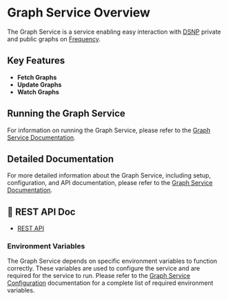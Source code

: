 # Graph Service Overview

The Graph Service is a service enabling easy interaction with [DSNP](https://dsnp.org/) private and public graphs on [Frequency](https://docs.frequency.xyz/).

## Key Features

- **Fetch Graphs**
- **Update Graphs**
- **Watch Graphs**

## Running the Graph Service

For information on running the Graph Service, please refer to the [Graph Service Documentation](https://projectlibertylabs.github.io/gateway/Run/GraphService/RunGraphService.html).

## Detailed Documentation

For more detailed information about the Graph Service, including setup, configuration, and API documentation, please refer to the [Graph Service Documentation](https://projectlibertylabs.github.io/gateway/Build/GraphService/GraphService.html).

## 🚀 REST API Doc

- [REST API](https://projectlibertylabs.github.io/graph-service)

### Environment Variables

The Graph Service depends on specific environment variables to function correctly. These variables are used to configure the service and are required for the service to run. Please refer to the [Graph Service Configuration](https://projectlibertylabs.github.io/gateway/Build/GraphService/GraphService.html#configuration) documentation for a complete list of required environment variables.
